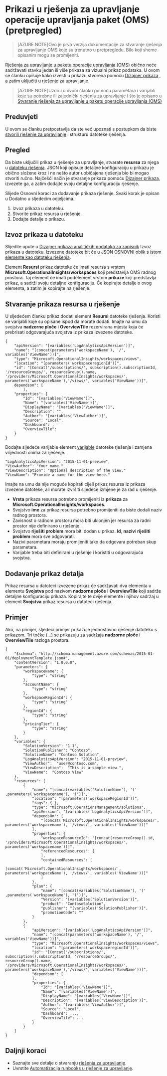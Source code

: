 <properties
   pageTitle="Prikazi u rješenja za upravljanje operacije upravljanja paket (OMS) | Microsoft Azure"
   description="Rješenja za upravljanje u paketu operacije upravljanja (OMS) obično neće sadržavati stavku jedan ili više prikaza za vizualni prikaz podataka.  U ovom se članku opisuje kako izvesti prikaz koji je stvoren pomoću dizajnera prikaz, a zatim uključiti u rješenje za upravljanje. "
   services="operations-management-suite"
   documentationCenter=""
   authors="bwren"
   manager="jwhit"
   editor="tysonn" />
<tags
   ms.service="operations-management-suite"
   ms.devlang="na"
   ms.topic="article"
   ms.tgt_pltfrm="na"
   ms.workload="infrastructure-services"
   ms.date="10/17/2016"
   ms.author="bwren" />

# <a name="views-in-operations-management-suite-oms-management-solutions-preview"></a>Prikazi u rješenja za upravljanje operacije upravljanja paket (OMS) (pretpregled)

>[AZURE.NOTE]Ovo je prva verzija dokumentacije za stvaranje rješenja za upravljanje OMS koje su trenutno u pretpregledu. Bilo koji sheme opisanim mogu se promijeniti.    

[Rješenja za upravljanje u paketu operacije upravljanja (OMS)](operations-management-suite-solutions.md) obično neće sadržavati stavku jedan ili više prikaza za vizualni prikaz podataka.  U ovom se članku opisuje kako izvesti u prikazu stvorena pomoću [Dizajner prikaza](../log-analytics/log-analytics-view-designer.md) , a zatim uključiti u rješenje za upravljanje.  

>[AZURE.NOTE]Uzorci u ovom članku pomoću parametara i varijabli koje su potrebne ili zajednički rješenja za upravljanje i što je opisano u [Stvaranje rješenja za upravljanje u paketu operacije upravljanja (OMS)](operations-management-suite-solutions-creating.md) 


## <a name="prerequisites"></a>Preduvjeti
U ovom se članku pretpostavlja da ste već upoznati s postupkom da biste [stvorili rješenje za upravljanje](operations-management-suite-solutions-creating.md) i strukturu datoteke rješenja.


## <a name="overview"></a>Pregled

Da biste uključili prikaz u rješenje za upravljanje, stvarate **resursa** za njega u [datoteku rješenja](operations-management-suite-solutions-creating.md).  JSON koji opisuje detaljne konfiguraciju u prikazu je obično složene kroz i ne nešto autor uobičajena rješenja bio bi mogao stvoriti ručno.  Najčešći način je stvaranje prikaza pomoću [Dizajner prikaza](../log-analytics/log-analytics-view-designer.md), izvezete ga, a zatim dodajte svoju detaljne konfiguraciju rješenje. 

Slijede Osnovni koraci za dodavanje prikaza rješenje.  Svaki korak je opisan u Dodatno u sljedećim odjeljcima.

1. Izvoz prikaza u datoteku.
2. Stvorite prikaz resursa u rješenje.
3. Dodajte detalje o prikazu.

## <a name="export-the-view-to-a-file"></a>Izvoz prikaza u datoteku
Slijedite upute u [Dizajner prikaza analitičkih podataka za zapisnik](../log-analytics/log-analytics-view-designer.md) Izvoz prikaza u datoteku.  Izvezene datoteke bit će u JSON OSNOVNI oblik s istom [elemente kao datoteku rješenja](operations-management-suite-solutions-creating.md#management-solution-files).  

Element **Resursi** prikaz datoteke će imati resursa s vrstom **Microsoft.OperationalInsights/workspaces** koji predstavlja OMS radnog prostora.  Taj element će imati podelement vrstom **prikaze** koji predstavlja prikaz, a sadrži svoju detaljne konfiguraciju.  Će kopirajte detalje o ovog elementa, a zatim je kopirajte na rješenje.


## <a name="create-the-view-resource-in-the-solution"></a>Stvaranje prikaza resursa u rješenje
U sljedećem članku prikaz dodati element **Resursi** datoteke rješenja.  Koristi se varijabli koje su opisane ispod da morate dodati.  Imajte na umu da svojstva **nadzorne ploče** i **OverviewTile** rezervirana mjesta koja će prebrisati odgovarajuća svojstva iz prikaza izvezene datoteke.
 
    {
        "apiVersion": "[variables('LogAnalyticsApiVersion')]",
        "name": "[concat(parameters('workspaceName'), '/', variables('ViewName'))]",
        "type": "Microsoft.OperationalInsights/workspaces/views",
        "location": "[parameters('workspaceregionId')]",
        "id": "[Concat('/subscriptions/', subscription().subscriptionId, '/resourceGroups/', resourceGroup().name, '/providers/Microsoft.OperationalInsights/workspaces/', parameters('workspaceName'),'/views/', variables('ViewName'))]",
        dependson": [
            ],
        "properties": {
            "Id": "[variables('ViewName')]",
            "Name": "[variables('ViewName')]",
            "DisplayName": "[variables('ViewName')]",
            "Description": "",
            "Author": "[variables('ViewAuthor')]",
            "Source": "Local",
            "Dashboard": ,
            "OverviewTile": 
        }
    }

Dodajte sljedeće varijable element [varijable](operations-management-suite-solutions-creating.md#variables) datoteke rješenja i zamjena vrijednosti onima za rješenje.

    "LogAnalyticsApiVersion": "2015-11-01-preview",
    "ViewAuthor": "Your name."
    "ViewDescription": "Optional description of the view."
    "ViewName": "Provide a name for the view here."


Imajte na umu da nije moguće kopirati cijeli prikaz resursa iz prikaza izvezene datoteke, ali morate izvršiti sljedeće izmjene je za rad u rješenje.  

- **Vrsta** prikaza resursa potrebno promijeniti iz **prikaza** za **Microsoft.OperationalInsights/workspaces**.
- Svojstvo **ime** za prikaz resursa potrebno promijeniti da biste dodali naziv radnog prostora.
- Zavisnost o radnom prostoru mora biti uklonjen jer resursa za radni prostor nije definirano u rješenje.
- Svojstvo **riješiti problem** mora biti dodan u prikaz.  **Id**, **naziv**i **riješiti problem** mora sve odgovarati.
- Nazivi parametara moraju promijeniti tako da odgovara potreban skup parametara.
- Varijable treba biti definirani u rješenje i koristiti u odgovarajuća svojstva.

## <a name="add-the-view-details"></a>Dodavanje prikaz detalja
Prikaz resursa u datoteci izvezene prikaz će sadržavati dva elementa u elementu **Svojstva** pod nazivom **nadzorne ploče** i **OverviewTile** koji sadrže detaljne konfiguraciju prikaza.  Kopirajte te dvije elemente i njihov sadržaj u element **Svojstva** prikaz resursa u datoteci rješenja. 

## <a name="example"></a>Primjer
Ako, na primjer, sljedeći primjer prikazuje jednostavno rješenje datoteku s prikazom.  Tri točke (...) se prikazuju za sadržaja **nadzorne ploče** i **OverviewTile** razloga prostora.


    {
        "$schema": "http://schema.management.azure.com/schemas/2015-01-01/deploymentTemplate.json#",
        "contentVersion": "1.0.0.0",
        "parameters": {
            "workspaceName": {
                "type": "string"
            },
            "accountName": {
                "type": "string"
            },
            "workspaceRegionId": {
                "type": "string"
            },
            "regionId": {
                "type": "string"
            },
            "pricingTier": {
                "type": "string"
            }
        },
        "variables": {
            "SolutionVersion": "1.1",
            "SolutionPublisher": "Contoso",
            "SolutionName": "Contoso Solution",
            "LogAnalyticsApiVersion": "2015-11-01-preview",
            "ViewAuthor":  "user@contoso.com",
            "ViewDescription":  "This is a sample view.",
            "ViewName":  "Contoso View"
        },
        "resources": [
            {
                "name": "[concat(variables('SolutionName'), '(' ,parameters('workspacename'), ')')]",
                "location": "[parameters('workspaceRegionId')]",
                "tags": { },
                "type": "Microsoft.OperationsManagement/solutions",
                "apiVersion": "[variables('LogAnalyticsApiVersion')]",
                "dependsOn": [
                    "[concat('Microsoft.OperationalInsights/workspaces/', parameters('workspacename'), '/views/', variables('ViewName'))]"
                ],
                "properties": {
                    "workspaceResourceId": "[concat(resourceGroup().id, '/providers/Microsoft.OperationalInsights/workspaces/', parameters('workspacename'))]",
                    "referencedResources": [
                    ],
                    "containedResources": [
                        "[concat('Microsoft.OperationalInsights/workspaces/', parameters('workspaceName'), '/views/', variables('ViewName'))]"
                    ]
                },
                "plan": {
                    "name": "[concat(variables('SolutionName'), '(' ,parameters('workspaceName'), ')')]",
                    "Version": "[variables('SolutionVersion')]",
                    "product": "ContosoSolution",
                    "publisher": "[variables('SolutionPublisher')]",
                    "promotionCode": ""
                }
            },
            {
                "apiVersion": "[variables('LogAnalyticsApiVersion')]",
                "name": "[concat(parameters('workspaceName'), '/', variables('ViewName'))]",
                "type": "Microsoft.OperationalInsights/workspaces/views",
                "location": "[parameters('workspaceregionId')]",
                "id": "[Concat('/subscriptions/', subscription().subscriptionId, '/resourceGroups/', resourceGroup().name, '/providers/Microsoft.OperationalInsights/workspaces/', parameters('workspaceName'),'/views/', variables('ViewName'))]",
                "dependson": [
                ],
                "properties": {
                    "Id": "[variables('ViewName')]",
                    "Name": "[variables('ViewName')]",
                    "DisplayName": "[variables('ViewName')]",
                    "Description": "[variables('ViewDescription')]",
                    "Author": "[variables('ViewAuthor')]",
                    "Source": "Local",
                    "Dashboard": ...,
                    "OverviewTile": ...
                }
            }
        ]
    }




## <a name="next-steps"></a>Daljnji koraci

- Saznajte sve detalje o stvaranju [rješenja za upravljanje](operations-management-suite-solutions-creating.md).
- Uvrstite [Automatizacija runbooks u rješenje za upravljanje](operations-management-suite-solutions-resources-automation.md).